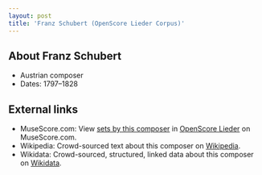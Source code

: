 ```yaml
---
layout: post
title: 'Franz Schubert (OpenScore Lieder Corpus)'
---
```


## About Franz Schubert

- Austrian composer
- Dates: 1797–1828

## External links

- MuseScore.com: View [sets by this composer] in [OpenScore Lieder] on MuseScore.com.
- Wikipedia: Crowd-sourced text about this composer on [Wikipedia].
- Wikidata: Crowd-sourced, structured, linked data about this composer on [Wikidata].

[Wikipedia]: https://en.wikipedia.org/wiki/Franz_Schubert
[Wikidata]: https://www.wikidata.org/wiki/Q7312
[sets by this composer]: https://musescore.com/openscore-lieder-corpus/sets?order=title&text=Schubert,+Franz
[OpenScore Lieder]: https://musescore.com/openscore-lieder-corpus

